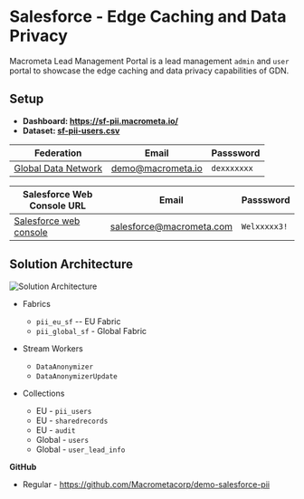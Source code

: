 # Salesforce - Edge Caching and Data Privacy

Macrometa Lead Management Portal is a lead management `admin` and `user` portal to showcase the edge caching and data privacy capabilities of GDN.


## Setup

* **Dashboard: https://sf-pii.macrometa.io/**
* **Dataset: [sf-pii-users.csv](../demos/datasets/sf-pii-users.csv)**


| **Federation**                                        | **Email**                              | **Passsword** |
| ----------------------------------------------------- | -------------------------------------- | ------------- |
| [Global Data Network](https://gdn.paas.macrometa.io/) | demo@macrometa.io | `dexxxxxxx`    |

| **Salesforce Web Console URL**                                        | **Email**                              | **Passsword** |
| ----------------------------------------------------- | -------------------------------------- | ------------- |
| [Salesforce web console](https://macrometa-dev-ed.lightning.force.com/) | salesforce@macrometa.com | `Welxxxxx3!`    |



## Solution Architecture

<img title="Solution Architecture" alt="Solution Architecture" src="../images/sf-pii-architecture.png">

* Fabrics
    * `pii_eu_sf` -- EU Fabric
    * `pii_global_sf` - Global Fabric

* Stream Workers
    * `DataAnonymizer`
    * `DataAnonymizerUpdate`

* Collections
    * EU - `pii_users`
    * EU - `sharedrecords`
    * EU - `audit`
    * Global - `users`
    * Global - `user_lead_info`

**GitHub**

* Regular - https://github.com/Macrometacorp/demo-salesforce-pii
